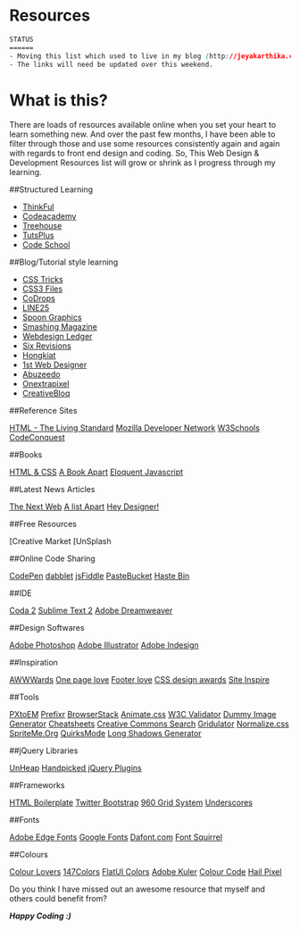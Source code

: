 Resources
=========
```css
STATUS
======
- Moving this list which used to live in my blog (http://jeyakarthika.com/) here.
- The links will need be updated over this weekend.
```

What is this?
============
There are loads of resources available online when you set your heart to learn something new. And over the past few months, I have been able to filter through those and use some resources consistently again and again with regards to front end design and coding. So, This Web Design & Development Resources list will grow or shrink as I progress through my learning.

##Structured Learning

- [ThinkFul](http://www.thinkful.com/)
- [Codeacademy](http://www.codecademy.com/)
- [Treehouse](http://www.teamtreehouse.com/)
- [TutsPlus](http://www.tutsplus.com/)
- [Code School](http://www.codeschool.com/)


##Blog/Tutorial style learning

- [CSS Tricks](http://www.css-tricks.com)
- [CSS3 Files](http://www.css3files.com/)
- [CoDrops](http://tympanus.net/codrops/)
- [LINE25](http://line25.com/)
- [Spoon Graphics](http://blog.spoongraphics.co.uk/)
- [Smashing Magazine](http://www.smashingmagazine.com/)
- [Webdesign Ledger](http://webdesignledger.com/)
- [Six Revisions]()
- [Hongkiat](http://www.hongkiat.com/blog/)
- [1st Web Designer]()
- [Abuzeedo]()
- [Onextrapixel]()
- [CreativeBloq]()


##Reference Sites

[HTML - The Living Standard]()
[Mozilla Developer Network]()
[W3Schools]()
[CodeConquest]()


##Books

[HTML & CSS]()
[A Book Apart]()
[Eloquent Javascript]()


##Latest News Articles

[The Next Web]()
[A list Apart]()
[Hey Designer!]()


##Free Resources

[Creative Market
[UnSplash


##Online Code Sharing

[CodePen]()
[dabblet]()
[jsFiddle]()
[PasteBucket]()
[Haste Bin]()


##IDE

[Coda 2]()
[Sublime Text 2]()
[Adobe Dreamweaver]()


##Design Softwares

[Adobe Photoshop]()
[Adobe Illustrator]()
[Adobe Indesign]()


##Inspiration

[AWWWards]()
[One page love]()
[Footer love]()
[CSS design awards]()
[Site Inspire]()


##Tools

[PXtoEM]()
[Prefixr]()
[BrowserStack]()
[Animate.css]()
[W3C Validator]()
[Dummy Image Generator]()
[Cheatsheets]()
[Creative Commons Search]()
[Gridulator]()
[Normalize.css]()
[SpriteMe.Org]()
[QuirksMode]()
[Long Shadows Generator]()


##jQuery Libraries

[UnHeap]()
[Handpicked jQuery Plugins]()


##Frameworks

[HTML Boilerplate]()
[Twitter Bootstrap]()
[960 Grid System]()
[Underscores]()


##Fonts

[Adobe Edge Fonts]()
[Google Fonts]()
[Dafont.com]()
[Font Squirrel]()


##Colours

[Colour Lovers]()
[147Colors]()
[FlatUI Colors]()
[Adobe Kuler]()
[Colour Code]()
[Hail Pixel]()



Do you think I have missed out an awesome resource that myself and others could benefit from?

***Happy Coding :)***
